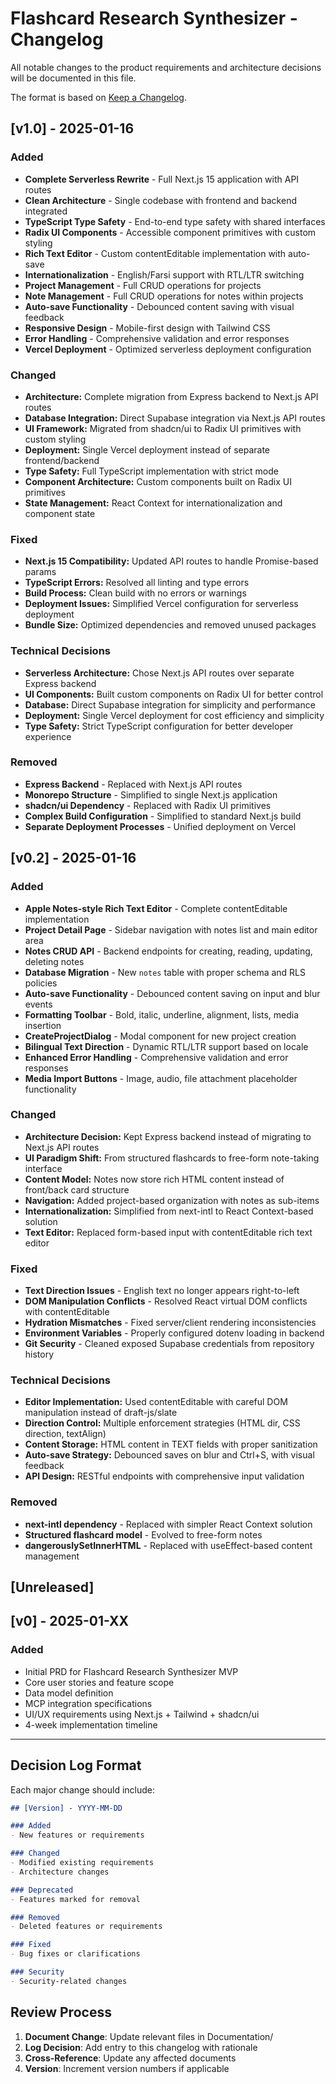 # Flashcard Research Synthesizer - Changelog

All notable changes to the product requirements and architecture decisions will be documented in this file.

The format is based on [Keep a Changelog](https://keepachangelog.com/en/1.0.0/).

## [v1.0] - 2025-01-16

### Added
- **Complete Serverless Rewrite** - Full Next.js 15 application with API routes
- **Clean Architecture** - Single codebase with frontend and backend integrated
- **TypeScript Type Safety** - End-to-end type safety with shared interfaces
- **Radix UI Components** - Accessible component primitives with custom styling
- **Rich Text Editor** - Custom contentEditable implementation with auto-save
- **Internationalization** - English/Farsi support with RTL/LTR switching
- **Project Management** - Full CRUD operations for projects
- **Note Management** - Full CRUD operations for notes within projects
- **Auto-save Functionality** - Debounced content saving with visual feedback
- **Responsive Design** - Mobile-first design with Tailwind CSS
- **Error Handling** - Comprehensive validation and error responses
- **Vercel Deployment** - Optimized serverless deployment configuration

### Changed
- **Architecture:** Complete migration from Express backend to Next.js API routes
- **Database Integration:** Direct Supabase integration via Next.js API routes
- **UI Framework:** Migrated from shadcn/ui to Radix UI primitives with custom styling
- **Deployment:** Single Vercel deployment instead of separate frontend/backend
- **Type Safety:** Full TypeScript implementation with strict mode
- **Component Architecture:** Custom components built on Radix UI primitives
- **State Management:** React Context for internationalization and component state

### Fixed
- **Next.js 15 Compatibility:** Updated API routes to handle Promise-based params
- **TypeScript Errors:** Resolved all linting and type errors
- **Build Process:** Clean build with no errors or warnings
- **Deployment Issues:** Simplified Vercel configuration for serverless deployment
- **Bundle Size:** Optimized dependencies and removed unused packages

### Technical Decisions
- **Serverless Architecture:** Chose Next.js API routes over separate Express backend
- **UI Components:** Built custom components on Radix UI for better control
- **Database:** Direct Supabase integration for simplicity and performance
- **Deployment:** Single Vercel deployment for cost efficiency and simplicity
- **Type Safety:** Strict TypeScript configuration for better developer experience

### Removed
- **Express Backend** - Replaced with Next.js API routes
- **Monorepo Structure** - Simplified to single Next.js application
- **shadcn/ui Dependency** - Replaced with Radix UI primitives
- **Complex Build Configuration** - Simplified to standard Next.js build
- **Separate Deployment Processes** - Unified deployment on Vercel

## [v0.2] - 2025-01-16

### Added
- **Apple Notes-style Rich Text Editor** - Complete contentEditable implementation
- **Project Detail Page** - Sidebar navigation with notes list and main editor area
- **Notes CRUD API** - Backend endpoints for creating, reading, updating, deleting notes
- **Database Migration** - New `notes` table with proper schema and RLS policies
- **Auto-save Functionality** - Debounced content saving on input and blur events
- **Formatting Toolbar** - Bold, italic, underline, alignment, lists, media insertion
- **CreateProjectDialog** - Modal component for new project creation
- **Bilingual Text Direction** - Dynamic RTL/LTR support based on locale
- **Enhanced Error Handling** - Comprehensive validation and error responses
- **Media Import Buttons** - Image, audio, file attachment placeholder functionality

### Changed
- **Architecture Decision:** Kept Express backend instead of migrating to Next.js API routes
- **UI Paradigm Shift:** From structured flashcards to free-form note-taking interface
- **Content Model:** Notes now store rich HTML content instead of front/back card structure
- **Navigation:** Added project-based organization with notes as sub-items
- **Internationalization:** Simplified from next-intl to React Context-based solution
- **Text Editor:** Replaced form-based input with contentEditable rich text editor

### Fixed
- **Text Direction Issues** - English text no longer appears right-to-left
- **DOM Manipulation Conflicts** - Resolved React virtual DOM conflicts with contentEditable
- **Hydration Mismatches** - Fixed server/client rendering inconsistencies
- **Environment Variables** - Properly configured dotenv loading in backend
- **Git Security** - Cleaned exposed Supabase credentials from repository history

### Technical Decisions
- **Editor Implementation:** Used contentEditable with careful DOM manipulation instead of draft-js/slate
- **Direction Control:** Multiple enforcement strategies (HTML dir, CSS direction, textAlign)
- **Content Storage:** HTML content in TEXT fields with proper sanitization
- **Auto-save Strategy:** Debounced saves on blur and Ctrl+S, with visual feedback
- **API Design:** RESTful endpoints with comprehensive input validation

### Removed
- **next-intl dependency** - Replaced with simpler React Context solution
- **Structured flashcard model** - Evolved to free-form notes
- **dangerouslySetInnerHTML** - Replaced with useEffect-based content management

## [Unreleased]

## [v0] - 2025-01-XX

### Added
- Initial PRD for Flashcard Research Synthesizer MVP
- Core user stories and feature scope
- Data model definition
- MCP integration specifications
- UI/UX requirements using Next.js + Tailwind + shadcn/ui
- 4-week implementation timeline

---

## Decision Log Format

Each major change should include:

```markdown
## [Version] - YYYY-MM-DD

### Added
- New features or requirements

### Changed  
- Modified existing requirements
- Architecture changes

### Deprecated
- Features marked for removal

### Removed
- Deleted features or requirements

### Fixed
- Bug fixes or clarifications

### Security
- Security-related changes
```

## Review Process

1. **Document Change**: Update relevant files in Documentation/
2. **Log Decision**: Add entry to this changelog with rationale  
3. **Cross-Reference**: Update any affected documents
4. **Version**: Increment version numbers if applicable